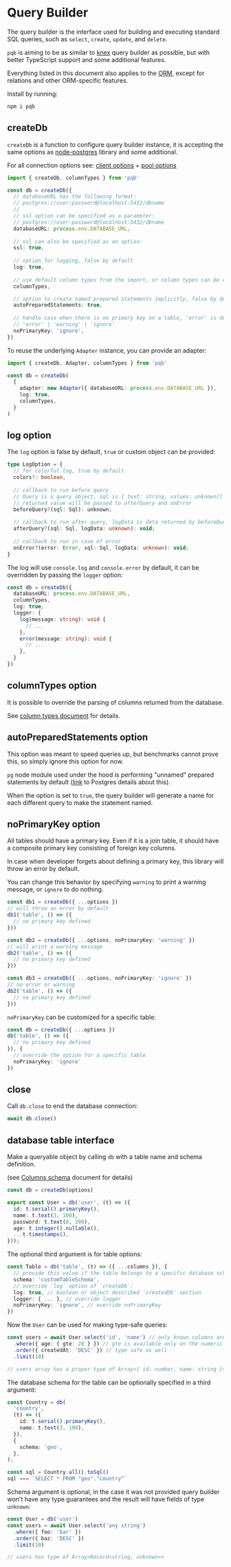 # Query Builder

The query builder is the interface used for building and executing standard SQL queries, such as `select`, `create`, `update`, and `delete`.

`pqb` is aiming to be as similar to [knex](https://knexjs.org/) query builder as possible, but with better TypeScript support and some additional features.

Everything listed in this document also applies to the [ORM](/guide/orm-setup-and-overview), except for relations and other ORM-specific features.

Install by running:

```sh
npm i pqb
```

## createDb

`createDb` is a function to configure query builder instance, it is accepting the same options as [node-postgres](https://node-postgres.com/) library and some additional.

For all connection options see: [client options](https://node-postgres.com/api/client) + [pool options](https://node-postgres.com/api/pool)

```ts
import { createDb, columnTypes } from 'pqb'

const db = createDb({
  // databaseURL has the following format:
  // postgres://user:password@localhost:5432/dbname
  // 
  // ssl option can be specified as a parameter:
  // postgres://user:password@localhost:5432/dbname
  databaseURL: process.env.DATABASE_URL,
  
  // ssl can also be specified as an option:
  ssl: true,
  
  // option for logging, false by default
  log: true,
  
  // use default column types from the import, or column types can be customized here
  columnTypes,

  // option to create named prepared statements implicitly, false by default
  autoPreparedStatements: true,
  
  // handle case when there is no primary key on a table, 'error' is default
  // 'error' | 'warning' | 'ignore'
  noPrimaryKey: 'ignore',
})
```

To reuse the underlying `Adapter` instance, you can provide an adapter:

```ts
import { createDb, Adapter, columnTypes } from 'pqb'

const db = createDb(
  {
    adapter: new Adapter({ databaseURL: process.env.DATABASE_URL }),
    log: true,
    columnTypes,
  }
)
```

## log option

The `log` option is false by default, `true` or custom object can be provided:

```ts
type LogOption = {
  // for colorful log, true by default
  colors?: boolean,
  
  // callback to run before query
  // Query is a query object, sql is { text: string, values: unknown[] }
  // returned value will be passed to afterQuery and onError
  beforeQuery?(sql: Sql): unknown;
  
  // callback to run after query, logData is data returned by beforeQuery
  afterQuery?(sql: Sql, logData: unknown): void;
  
  // callback to run in case of error
  onError?(error: Error, sql: Sql, logData: unknown): void;
}
```

The log will use `console.log` and `console.error` by default, it can be overridden by passing the `logger` option:

```ts
const db = createDb({
  databaseURL: process.env.DATABASE_URL,
  columnTypes,
  log: true,
  logger: {
    log(message: string): void {
      // ...
    },
    error(message: string): void {
      // ...
    },
  }
})
```

## columnTypes option

It is possible to override the parsing of columns returned from the database.

See [column types document](/guide/columns-overview.html#override-column-types) for details.

## autoPreparedStatements option

This option was meant to speed queries up, but benchmarks cannot prove this, so simply ignore this option for now.

`pg` node module used under the hood is performing "unnamed" prepared statements by default ([link](https://www.postgresql.org/docs/current/protocol-flow.html#PROTOCOL-FLOW-EXT-QUERY) to Postgres details about this).

When the option is set to `true`, the query builder will generate a name for each different query to make the statement named.

## noPrimaryKey option

All tables should have a primary key. Even if it is a join table, it should have a composite primary key consisting of foreign key columns.

In case when developer forgets about defining a primary key, this library will throw an error by default.

You can change this behavior by specifying `warning` to print a warning message, or `ignore` to do nothing.

```ts
const db1 = createDb({ ...options })
// will throw an error by default
db1('table', () => ({
  // no primary key defined
}))

const db2 = createDb({ ...options, noPrimaryKey: 'warning' })
// will print a warning message
db2('table', () => ({
  // no primary key defined
}))

const db3 = createDb({ ...options, noPrimaryKey: 'ignore' })
// no error or warning
db2('table', () => ({
  // no primary key defined
}))
```

`noPrimaryKey` can be customized for a specific table:

```ts
const db = createDb({ ...options })
db('table', () => ({
  // no primary key defined
}), {
  // override the option for a specific table
  noPrimaryKey: 'ignore'
})
```

## close

Call `db.close` to end the database connection:

```ts
await db.close()
```

## database table interface

Make a queryable object by calling `db` with a table name and schema definition.

(see [Columns schema](/guide/columns-overview) document for details)

```ts
const db = createDb(options)

export const User = db('user', (t) => ({
  id: t.serial().primaryKey(),
  name: t.text(3, 100),
  password: t.text(8, 200),
  age: t.integer().nullable(),
  ...t.timestamps(),
}));
```

The optional third argument is for table options:

```ts
const Table = db('table', (t) => ({ ...columns }), {
  // provide this value if the table belongs to a specific database schema
  schema: 'customTableSchema',
  // override `log` option of `createDb`:
  log: true, // boolean or object described `createdDb` section
  logger: { ... }, // override logger
  noPrimaryKey: 'ignore', // override noPrimaryKey
})
```

Now the `User` can be used for making type-safe queries:

```ts
const users = await User.select('id', 'name') // only known columns are allowed
  .where({ age: { gte: 20 } }) // gte is available only on the numeric field, and the only number is allowed
  .order({ createdAt: 'DESC' }) // type safe as well
  .limit(10)

// users array has a proper type of Array<{ id: number, name: string }>
```

The database schema for the table can be optionally specified in a third argument:
```ts
const Country = db(
  'country',
  (t) => ({
    id: t.serial().primaryKey(),
    name: t.text(3, 100),
  }),
  {
    schema: 'geo',
  },
);

const sql = Country.all().toSql()
sql === `SELECT * FROM "geo"."country"`
```

Schema argument is optional, in the case it was not provided query builder won't have any type guarantees and the result will have fields of type `unknown`:

```ts
const User = db('user')
const users = await User.select('any string')
  .where({ foo: 'bar' })
  .order({ baz: 'DESC' })
  .limit(10)

// users has type of Array<Record<string, unknown>>
```
